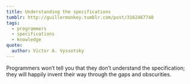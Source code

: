 ```yaml
---
title: Understanding the specifications
tumblr: http://guillermonkey.tumblr.com/post/3162467740
tags:
  - programmers
  - specifications
  - knowledge
quote:
  author: Victor A. Vyssotsky
---
```


Programmers won’t tell you that they don’t understand the specification; they will happily invent their way through the gaps and obscurities.
